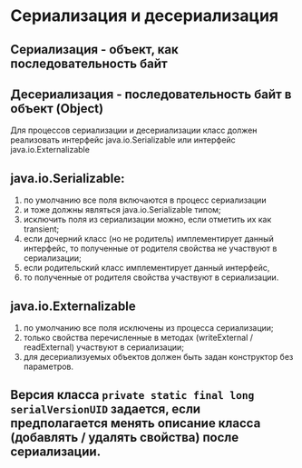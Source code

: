 # Сериализация и десериализация

## Сериализация - объект, как последовательность байт

## Десериализация - последовательность байт в объект (Object)

Для процессов сериализации и десериализации класс должен реализовать
интерфейс java.io.Serializable или
интерфейс java.io.Externalizable

## java.io.Serializable:

1. по умолчанию все поля включаются в процесс сериализации
2. и тоже должны являться java.io.Serializable типом;
2. исключить поля из сериализации можно, если отметить их как transient;
3. если дочерний класс (но не родитель) имплементирует данный интерфейс,
   то полученные от родителя свойства не участвуют в сериализации;
4. если родительский класс имплементирует данный интерфейс,
5. то полученные от родителя свойства участвуют в сериализации.

## java.io.Externalizable

1. по умолчанию все поля исключены из процесса сериализации;
2. только свойства перечисленные в методах (writeExternal / readExternal) участвуют в сериализации;
2. для десериализуемых объектов должен быть задан конструктор без параметров.

## Версия класса `private static final long serialVersionUID` задается, если предполагается менять описание класса (добавлять / удалять свойства) после сериализации.